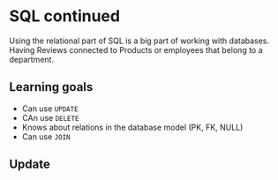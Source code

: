 # SQL continued

Using the relational part of SQL is a big part of working with databases. Having Reviews connected to Products or employees that belong to a department. 



## Learning goals

- Can use `UPDATE`
- CAn use `DELETE`
- Knows about relations in the database model (PK, FK, NULL)
- Can use `JOIN`



## Update

